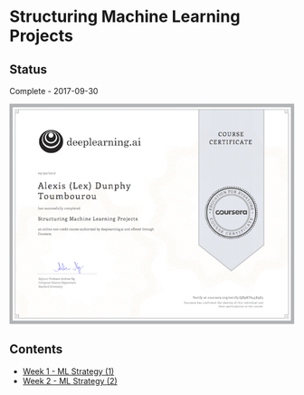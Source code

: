 # Structuring Machine Learning Projects

## Status

Complete - 2017-09-30

<img src="./assets/cert.png" width="600px"></img>

## Contents

* [Week 1 - ML Strategy (1)](notes/literature/moocs/coursera/machine-learning-projects/week-1.md)
* [Week 2 - ML Strategy (2)](notes/literature/moocs/coursera/machine-learning-projects/week-2.md)
